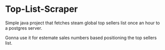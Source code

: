 # Top-List-Scraper

Simple java project that fetches steam global top sellers list once an hour to a postgres server. 

Gonna use it for estemate sales numbers based positioning the top sellers list.
